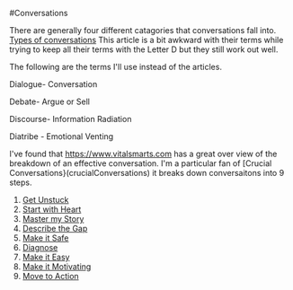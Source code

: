 #Conversations


There are generally four different catagories that conversations fall into. 
[Types of conversations](https://medium.com/@DavidWAngel/the-four-types-of-conversations-debate-dialogue-discourse-and-diatribe-898d19eccc0a)
This article is a bit awkward with their terms while trying to keep all their terms with the Letter D but they still work out well.

The following are the terms I'll use instead of the articles.

Dialogue- Conversation

Debate- Argue or Sell

Discourse- Information Radiation

Diatribe - Emotional Venting


I've found that https://www.vitalsmarts.com has a great over view of the breakdown of an effective conversation. I'm a particular fan of [Crucial Conversations}(crucialConversations) it breaks down conversaitons into 9 steps. 

1. [Get Unstuck](conversationStep1)
2. [Start with Heart](conversationStep2)
3. [Master my Story](conversationStep3)
4. [Describe the Gap](conversationStep4)
5. [Make it Safe](conversationStep5)
6. [Diagnose](conversationStep6)
7. [Make it Easy](conversationStep7)
8. [Make it Motivating](conversationstep8)
9. [Move to Action](conversationStep9)



